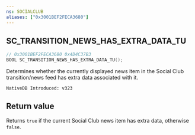 ```yaml
---
ns: SOCIALCLUB
aliases: ["0x3001BEF2FECA3680"]
---
```

## SC_TRANSITION_NEWS_HAS_EXTRA_DATA_TU

```c
// 0x3001BEF2FECA3680 0x4D4C37B3
BOOL SC_TRANSITION_NEWS_HAS_EXTRA_DATA_TU();
```

Determines whether the currently displayed news item in the Social Club transition/news feed has extra data associated with it.

```
NativeDB Introduced: v323
```

## Return value
Returns `true` if the current Social Club news item has extra data, otherwise `false`.